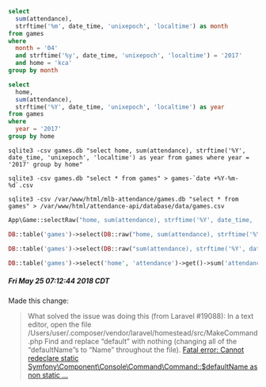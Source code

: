 ```sql
select
  sum(attendance), 
  strftime('%m', date_time, 'unixepoch', 'localtime') as month
from games
where 
  month = '04'
  and strftime('%y', date_time, 'unixepoch', 'localtime') = '2017'
  and home = 'kca'
group by month

select
  home,
  sum(attendance), 
  strftime('%Y', date_time, 'unixepoch', 'localtime') as year
from games
where 
  year = '2017'
group by home
```


```
sqlite3 -csv games.db "select home, sum(attendance), strftime('%Y', date_time, 'unixepoch', 'localtime') as year from games where year = '2017' group by home"

sqlite3 -csv games.db "select * from games" > games-`date +%Y-%m-%d`.csv

sqlite3 -csv /var/www/html/mlb-attendance/games.db "select * from games" > /var/www/html/attendance-api/database/data/games.csv
```


```php
App\Game::selectRaw("home, sum(attendance), strftime('%Y', date_time, 'unixepoch', 'localtime') as year from games where year = '2017' group by home")->get()

DB::table('games')->select(DB::raw("home, sum(attendance), strftime('%Y', date_time, 'unixepoch', 'localtime') as year"))->where(DB::raw("year = '2017'"))->get()

DB::table('games')->select(DB::raw("sum(attendance), strftime('%Y', date_time, 'unixepoch', 'localtime') as year"))->groupBy('year')->get();

DB::table('games')->select('home', 'attendance')->get()->sum('attendance');
```

##### Fri May 25 07:12:44 2018 CDT
Made this change:
> What solved the issue was doing this (from Laravel #19088):
In a text editor, open the file /Users/user/.composer/vendor/laravel/homestead/src/MakeCommand.php
Find and replace “default” with nothing (changing all of the “defaultName”s to “Name” throughout the file).
[Fatal error: Cannot redeclare static Symfony\Component\Console\Command\Command::$defaultName as non static ...](https://github.com/laravel/homestead/issues/841)
